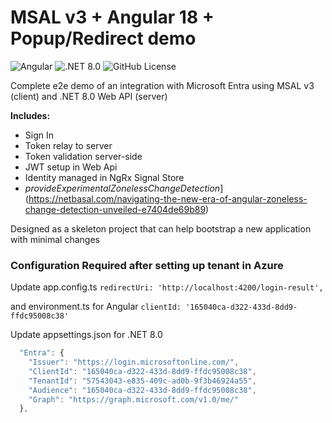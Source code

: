 # MSAL v3 + Angular 18 + Popup/Redirect demo

![Angular](https://img.shields.io/badge/Angular-v18-blue)
![.NET 8.0](https://img.shields.io/badge/.NET-v8.0-blue)
![GitHub License](https://img.shields.io/github/license/gradx/angular-18-entra-sign-in-demo)

Complete e2e demo of an integration with Microsoft Entra using MSAL v3 (client) and .NET 8.0 Web API (server)

**Includes:** 
- Sign In
- Token relay to server
- Token validation server-side
- JWT setup in Web Api
- Identity managed in NgRx Signal Store
- _provideExperimentalZonelessChangeDetection_](https://netbasal.com/navigating-the-new-era-of-angular-zoneless-change-detection-unveiled-e7404de69b89)

Designed as a skeleton project that can help bootstrap a new application with minimal changes

### Configuration Required after setting up tenant in Azure

Update app.config.ts 
`redirectUri: 'http://localhost:4200/login-result', `

and environment.ts for Angular
`clientId: '165040ca-d322-433d-8dd9-ffdc95008c38'`

Update appsettings.json for .NET 8.0 
```typescript
  "Entra": {
    "Issuer": "https://login.microsoftonline.com/",
    "ClientId": "165040ca-d322-433d-8dd9-ffdc95008c38",
    "TenantId": "57543043-e835-409c-ad0b-9f3b46924a55",
    "Audience": "165040ca-d322-433d-8dd9-ffdc95008c38",
    "Graph": "https://graph.microsoft.com/v1.0/me/"
  },
```
